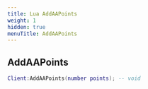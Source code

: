 ```yaml
---
title: Lua AddAAPoints
weight: 1
hidden: true
menuTitle: AddAAPoints
---
```

## AddAAPoints
```lua
Client:AddAAPoints(number points); -- void
```